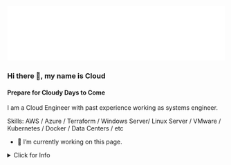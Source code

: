 <p align="center">
  <br>
    <a href="https://github.com/daydreamcloud/hello-world/blob/main/Header.svgg">
      <img src="https://github.com/daydreamcloud/hello-world/blob/main/Header.svg" 
           alt="Welcome to my world">
    </a>
  <br>
</p>

### Hi there 👋, my name is Cloud
#### Prepare for Cloudy Days to Come
I am a Cloud Engineer with past experience working as systems engineer.  

Skills: AWS / Azure / Terraform / Windows Server/ Linux Server / VMware / Kubernetes / Docker / Data Centers / etc

- 🔭 I’m currently working on this page. 

<details>
<summary>Click for Info</a></summary>
<br>
  
<p align="center">
  <a href="https://git.io/typing-svg">
    <img src="https://readme-typing-svg.herokuapp.com?font=Fira+Code&pause=1000&color=828282&center=true&vCenter=true&width=960&lines=I+am+so+new+to+this.+Let's+learn..."
         alt="Typing SVG - I am so new to this?" />
  </a>
</p>

<br>
</details>
